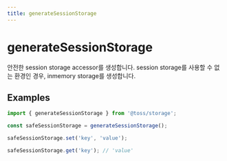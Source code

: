 ```yaml
---
title: generateSessionStorage
---
```


# generateSessionStorage

안전한 session storage accessor를 생성합니다. session storage를 사용할 수 없는 환경인 경우, inmemory storage를 생성합니다.

## Examples

```typescript
import { generateSessionStorage } from '@toss/storage';

const safeSessionStorage = generateSessionStorage();

safeSessionStorage.set('key', 'value');

safeSessionStorage.get('key'); // 'value'
```
